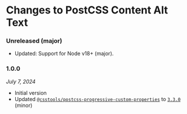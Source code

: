 # Changes to PostCSS Content Alt Text

### Unreleased (major)

- Updated: Support for Node v18+ (major).

### 1.0.0

_July 7, 2024_

- Initial version
- Updated [`@csstools/postcss-progressive-custom-properties`](https://github.com/csstools/postcss-plugins/tree/main/plugins/postcss-progressive-custom-properties) to [`3.3.0`](https://github.com/csstools/postcss-plugins/tree/main/plugins/postcss-progressive-custom-properties/CHANGELOG.md#330) (minor)
